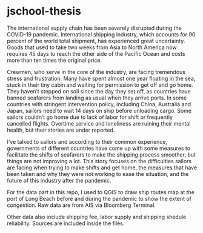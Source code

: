 # jschool-thesis

The international supply chain has been severely disrupted during the COVID-19 pandemic. International shipping industry, which accounts for 90 percent of the world total shipment, has experienced great uncertainty. Goods that used to take two weeks from Asia to North America now requires 45 days to reach the other side of the Pacific Ocean and costs more than ten times the original price.

Crewmen, who serve in the core of the industry, are facing tremendous stress and frustration. Many have spent almost one year floating in the sea, stuck in their tiny cabin and waiting for permission to get off and go home. They haven’t stepped on soil since the day they set off, as countries have banned seafarers from landing as usual when they arrive ports. In some countries with stringent intervention policy, including China, Australia and Japan, sailors need to wait 14 days on ship before unloading cargo. Some sailors couldn’t go home due to lack of labor for shift or frequently cancelled flights. Overtime service and loneliness are ruining their mental health, but their stories are under reported.

I’ve talked to sailors and according to their common experience, governments of different countries have come up with some measures to facilitate the shifts of seafarers to make the shipping process smoother, but things are not improving a lot. This story focuses on the difficulties sailors are facing when trying to make shifts and get home, the measures that have been taken and why they were not working to ease the situation, and the future of this industry after the pandemic.

For the data part in this repo, I used to QGIS to draw ship routes map at the port of Long Beach before and during the pandemic to show the extent of congestion. Raw data are from AIS via Bloomberg Terminal.

Other data also include shipping fee, labor supply and shipping shedule reliability. Sources are included inside the files.

